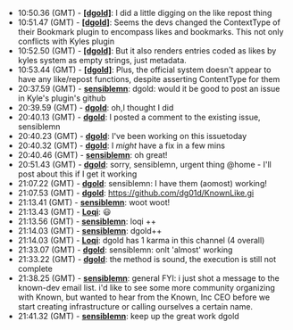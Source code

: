 * <a id="10:50.36">10:50.36 (GMT)</a> - __[[dgold]](https://github.com/[dgold])__: I did a little digging on the like repost thing
* <a id="10:51.47">10:51.47 (GMT)</a> - __[[dgold]](https://github.com/[dgold])__: Seems the devs changed the ContextType of their Bookmark plugin to encompass likes and bookmarks. This not only conflicts with Kyles plugin
* <a id="10:52.50">10:52.50 (GMT)</a> - __[[dgold]](https://github.com/[dgold])__: But it also renders entries coded as likes by kyles system as empty strings, just metadata.
* <a id="10:53.44">10:53.44 (GMT)</a> - __[[dgold]](https://github.com/[dgold])__: Plus, the official system doesn't appear to have any like/repost functions, despite asserting ContentType for them
* <a id="20:37.59">20:37.59 (GMT)</a> - __[sensiblemn](https://github.com/sensiblemn)__: dgold: would it be good to post an issue in Kyle's plugin's github
* <a id="20:39.59">20:39.59 (GMT)</a> - __[dgold](https://github.com/dgold)__: oh,I thought I did
* <a id="20:40.13">20:40.13 (GMT)</a> - __[dgold](https://github.com/dgold)__: I posted a comment to the existing issue, sensiblemn
* <a id="20:40.23">20:40.23 (GMT)</a> - __[dgold](https://github.com/dgold)__: I've been working on this issuetoday
* <a id="20:40.32">20:40.32 (GMT)</a> - __[dgold](https://github.com/dgold)__: I _might_ have a fix in a few mins
* <a id="20:40.46">20:40.46 (GMT)</a> - __[sensiblemn](https://github.com/sensiblemn)__: oh great!
* <a id="20:51.43">20:51.43 (GMT)</a> - __[dgold](https://github.com/dgold)__: sorry, sensiblemn, urgent thing @home - I'll post about this if I get it working
* <a id="21:07.22">21:07.22 (GMT)</a> - __[dgold](https://github.com/dgold)__: sensiblemn: I have them (aomost) working!
* <a id="21:07.53">21:07.53 (GMT)</a> - __[dgold](https://github.com/dgold)__: https://github.com/dg01d/KnownLike.gi
* <a id="21:13.41">21:13.41 (GMT)</a> - __[sensiblemn](https://github.com/sensiblemn)__: woot woot!
* <a id="21:13.43">21:13.43 (GMT)</a> - __[Loqi](https://github.com/Loqi)__: 😃
* <a id="21:13.56">21:13.56 (GMT)</a> - __[sensiblemn](https://github.com/sensiblemn)__: loqi ++
* <a id="21:14.03">21:14.03 (GMT)</a> - __[sensiblemn](https://github.com/sensiblemn)__: dgold++
* <a id="21:14.03">21:14.03 (GMT)</a> - __[Loqi](https://github.com/Loqi)__: dgold has 1 karma in this channel (4 overall)
* <a id="21:33.07">21:33.07 (GMT)</a> - __[dgold](https://github.com/dgold)__: sensiblemn: onlt 'almost' working
* <a id="21:33.22">21:33.22 (GMT)</a> - __[dgold](https://github.com/dgold)__: the method is sound, the execution is still not complete
* <a id="21:38.25">21:38.25 (GMT)</a> - __[sensiblemn](https://github.com/sensiblemn)__: general FYI: i just shot a message to the known-dev email list. i'd like to see some more community organizing with Known, but wanted to hear from the Known, Inc CEO before we start creating infrastructure or calling ourselves a certain name.
* <a id="21:41.32">21:41.32 (GMT)</a> - __[sensiblemn](https://github.com/sensiblemn)__: keep up the great work dgold
